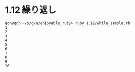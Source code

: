 # 1.12 繰り返し

```
goh@goh ~/s/g/u/enjoyable_ruby> ruby 1.12/while_sample.rb
1
2
3
4
5
6
7
8
9
10
```

